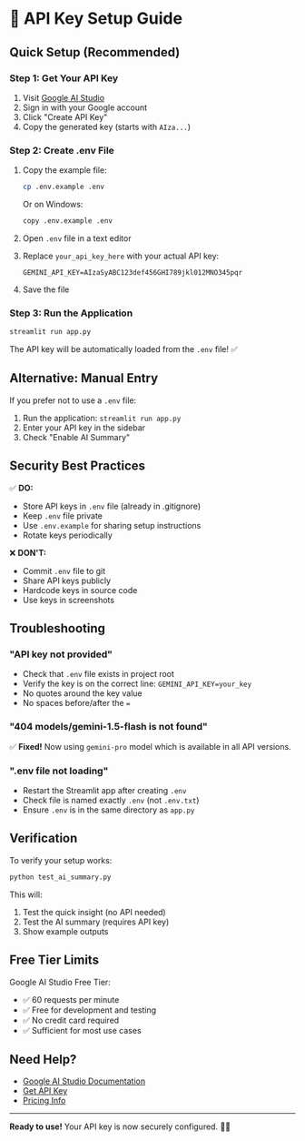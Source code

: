 # 🔑 API Key Setup Guide

## Quick Setup (Recommended)

### Step 1: Get Your API Key
1. Visit [Google AI Studio](https://makersuite.google.com/app/apikey)
2. Sign in with your Google account
3. Click "Create API Key"
4. Copy the generated key (starts with `AIza...`)

### Step 2: Create .env File
1. Copy the example file:
   ```bash
   cp .env.example .env
   ```
   
   Or on Windows:
   ```bash
   copy .env.example .env
   ```

2. Open `.env` file in a text editor

3. Replace `your_api_key_here` with your actual API key:
   ```
   GEMINI_API_KEY=AIzaSyABC123def456GHI789jkl012MNO345pqr
   ```

4. Save the file

### Step 3: Run the Application
```bash
streamlit run app.py
```

The API key will be automatically loaded from the `.env` file! ✅

## Alternative: Manual Entry

If you prefer not to use a `.env` file:
1. Run the application: `streamlit run app.py`
2. Enter your API key in the sidebar
3. Check "Enable AI Summary"

## Security Best Practices

✅ **DO:**
- Store API keys in `.env` file (already in .gitignore)
- Keep `.env` file private
- Use `.env.example` for sharing setup instructions
- Rotate keys periodically

❌ **DON'T:**
- Commit `.env` file to git
- Share API keys publicly
- Hardcode keys in source code
- Use keys in screenshots

## Troubleshooting

### "API key not provided"
- Check that `.env` file exists in project root
- Verify the key is on the correct line: `GEMINI_API_KEY=your_key`
- No quotes around the key value
- No spaces before/after the `=`

### "404 models/gemini-1.5-flash is not found"
✅ **Fixed!** Now using `gemini-pro` model which is available in all API versions.

### ".env file not loading"
- Restart the Streamlit app after creating `.env`
- Check file is named exactly `.env` (not `.env.txt`)
- Ensure `.env` is in the same directory as `app.py`

## Verification

To verify your setup works:

```bash
python test_ai_summary.py
```

This will:
1. Test the quick insight (no API needed)
2. Test the AI summary (requires API key)
3. Show example outputs

## Free Tier Limits

Google AI Studio Free Tier:
- ✅ 60 requests per minute
- ✅ Free for development and testing
- ✅ No credit card required
- ✅ Sufficient for most use cases

## Need Help?

- [Google AI Studio Documentation](https://ai.google.dev/docs)
- [Get API Key](https://makersuite.google.com/app/apikey)
- [Pricing Info](https://ai.google.dev/pricing)

---

**Ready to use!** Your API key is now securely configured. 🔐✨
